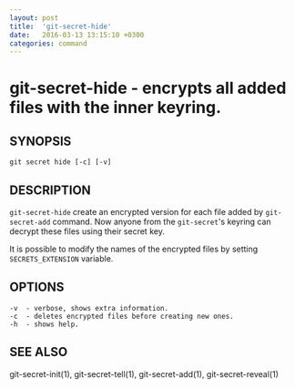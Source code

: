 ```yaml
---
layout: post
title:  'git-secret-hide'
date:   2016-03-13 13:15:10 +0300
categories: command
---
```

git-secret-hide - encrypts all added files with the inner keyring.
==================================================================

## SYNOPSIS

    git secret hide [-c] [-v]


## DESCRIPTION
`git-secret-hide` create an encrypted version for each file added by `git-secret-add` command. Now anyone from the `git-secret`'s keyring can decrypt these files using their secret key.

It is possible to modify the names of the encrypted files by setting `SECRETS_EXTENSION` variable.


## OPTIONS

    -v  - verbose, shows extra information.
    -c  - deletes encrypted files before creating new ones.
    -h  - shows help.


## SEE ALSO

git-secret-init(1), git-secret-tell(1), git-secret-add(1), git-secret-reveal(1)
